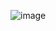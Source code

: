 ![image](https://user-images.githubusercontent.com/91796274/148008789-e3a5c865-3670-4f22-af3d-b4be06cf8fb9.png)
